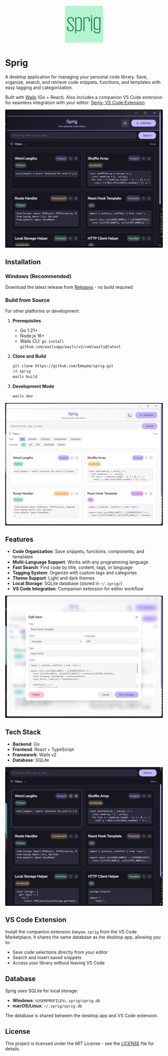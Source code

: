 <div align="center">
  <img src="build/appicon.png" alt="Sprig Logo" width="128"/>
</div>

# Sprig

A desktop application for managing your personal code library. Save, organize, search, and retrieve code snippets, functions, and templates with easy tagging and categorization.

Built with [Wails](https://wails.io/) (Go + React). Also includes a companion VS Code extension for seamless integration with your editor: [Sprig- VS Code Extension](https://marketplace.visualstudio.com/items?itemName=Emmyme.sprig)

![Sprig App](assets/darkmode2.png)

## Installation

### Windows (Recommended)
Download the latest release from [Releases](https://github.com/Emmyme/sprig/releases) - no build required.

### Build from Source
For other platforms or development:

1. **Prerequisites**
   - Go 1.21+
   - Node.js 16+
   - Wails CLI: `go install github.com/wailsapp/wails/v2/cmd/wails@latest`

2. **Clone and Build**
   ```bash
   git clone https://github.com/Emmyme/sprig.git
   cd sprig
   wails build
   ```

3. **Development Mode**
   ```bash
   wails dev
   ```

![Sprig Light Mode](assets/lightmode1.png)

## Features

- **Code Organization**: Save snippets, functions, components, and templates
- **Multi-Language Support**: Works with any programming language
- **Fast Search**: Find code by title, content, tags, or language
- **Tagging System**: Organize with custom tags and categories  
- **Theme Support**: Light and dark themes
- **Local Storage**: SQLite database (stored in `~/.sprig/`)
- **VS Code Integration**: Companion extension for editor workflow

![Lightmode](assets/lightmode2.png)

## Tech Stack

- **Backend**: Go
- **Frontend**: React + TypeScript  
- **Framework**: Wails v2
- **Database**: SQLite

![Dark Mode](assets/darkmode1.png)

## VS Code Extension

Install the companion extension `Emmyme.sprig` from the VS Code Marketplace. It shares the same database as the desktop app, allowing you to:
- Save code selections directly from your editor
- Search and insert saved snippets
- Access your library without leaving VS Code

## Database

Sprig uses SQLite for local storage:
- **Windows**: `%USERPROFILE%\.sprig\sprig.db`
- **macOS/Linux**: `~/.sprig/sprig.db`

The database is shared between the desktop app and VS Code extension.

## License

This project is licensed under the MIT License - see the [LICENSE](LICENSE) file for details.
